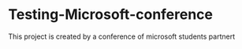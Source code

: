 # Testing-Microsoft-conference
This project is created by a conference of microsoft students partnert
